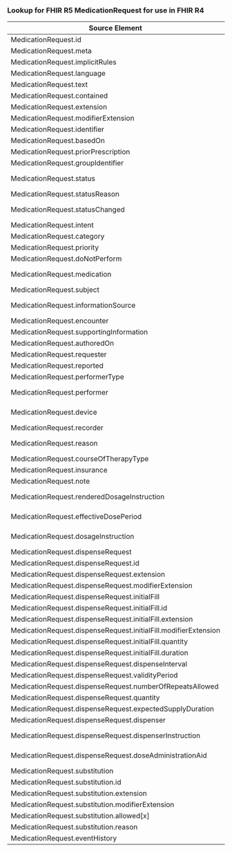 ### Lookup for FHIR R5 MedicationRequest for use in FHIR R4

| Source Element | Usage | Target |
| -------------- | ----- | ------ |
| MedicationRequest.id | UseElementSameName | MedicationRequest.id |
| MedicationRequest.meta | UseElementSameName | MedicationRequest.meta |
| MedicationRequest.implicitRules | UseElementSameName | MedicationRequest.implicitRules |
| MedicationRequest.language | UseElementSameName | MedicationRequest.language |
| MedicationRequest.text | UseElementSameName | MedicationRequest.text |
| MedicationRequest.contained | UseElementSameName | MedicationRequest.contained |
| MedicationRequest.extension | UseElementSameName | MedicationRequest.extension |
| MedicationRequest.modifierExtension | UseElementSameName | MedicationRequest.modifierExtension |
| MedicationRequest.identifier | UseElementSameName | MedicationRequest.identifier |
| MedicationRequest.basedOn | UseElementSameName | MedicationRequest.basedOn |
| MedicationRequest.priorPrescription | UseElementSameName | MedicationRequest.priorPrescription |
| MedicationRequest.groupIdentifier | UseElementSameName | MedicationRequest.groupIdentifier |
| MedicationRequest.status | UseExtension | http://hl7.org/fhir/5.0/StructureDefinition/extension-MedicationRequest.status |
| MedicationRequest.statusReason | UseElementSameName | MedicationRequest.statusReason |
| MedicationRequest.statusChanged | UseExtension | http://hl7.org/fhir/5.0/StructureDefinition/extension-MedicationRequest.statusChanged |
| MedicationRequest.intent | UseElementSameName | MedicationRequest.intent |
| MedicationRequest.category | UseElementSameName | MedicationRequest.category |
| MedicationRequest.priority | UseElementSameName | MedicationRequest.priority |
| MedicationRequest.doNotPerform | UseElementSameName | MedicationRequest.doNotPerform |
| MedicationRequest.medication | UseExtension | http://hl7.org/fhir/5.0/StructureDefinition/extension-MedicationRequest.medication |
| MedicationRequest.subject | UseElementSameName | MedicationRequest.subject |
| MedicationRequest.informationSource | UseExtension | http://hl7.org/fhir/5.0/StructureDefinition/extension-MedicationRequest.informationSource |
| MedicationRequest.encounter | UseElementSameName | MedicationRequest.encounter |
| MedicationRequest.supportingInformation | UseElementSameName | MedicationRequest.supportingInformation |
| MedicationRequest.authoredOn | UseElementSameName | MedicationRequest.authoredOn |
| MedicationRequest.requester | UseElementSameName | MedicationRequest.requester |
| MedicationRequest.reported | UseElementRenamed | MedicationRequest.reported[x] |
| MedicationRequest.performerType | UseElementSameName | MedicationRequest.performerType |
| MedicationRequest.performer | UseExtension | http://hl7.org/fhir/5.0/StructureDefinition/extension-MedicationRequest.performer |
| MedicationRequest.device | UseExtension | http://hl7.org/fhir/5.0/StructureDefinition/extension-MedicationRequest.device |
| MedicationRequest.recorder | UseElementSameName | MedicationRequest.recorder |
| MedicationRequest.reason | UseExtension | http://hl7.org/fhir/5.0/StructureDefinition/extension-MedicationRequest.reason |
| MedicationRequest.courseOfTherapyType | UseElementSameName | MedicationRequest.courseOfTherapyType |
| MedicationRequest.insurance | UseElementSameName | MedicationRequest.insurance |
| MedicationRequest.note | UseElementSameName | MedicationRequest.note |
| MedicationRequest.renderedDosageInstruction | UseExtension | http://hl7.org/fhir/5.0/StructureDefinition/extension-MedicationRequest.renderedDosageInstruction |
| MedicationRequest.effectiveDosePeriod | UseExtension | http://hl7.org/fhir/5.0/StructureDefinition/extension-MedicationRequest.effectiveDosePeriod |
| MedicationRequest.dosageInstruction | UseExtension | http://hl7.org/fhir/5.0/StructureDefinition/extension-MedicationRequest.dosageInstruction |
| MedicationRequest.dispenseRequest | UseElementSameName | MedicationRequest.dispenseRequest |
| MedicationRequest.dispenseRequest.id | UseElementSameName | MedicationRequest.dispenseRequest.id |
| MedicationRequest.dispenseRequest.extension | UseElementSameName | MedicationRequest.dispenseRequest.extension |
| MedicationRequest.dispenseRequest.modifierExtension | UseElementSameName | MedicationRequest.dispenseRequest.modifierExtension |
| MedicationRequest.dispenseRequest.initialFill | UseElementSameName | MedicationRequest.dispenseRequest.initialFill |
| MedicationRequest.dispenseRequest.initialFill.id | UseElementSameName | MedicationRequest.dispenseRequest.initialFill.id |
| MedicationRequest.dispenseRequest.initialFill.extension | UseElementSameName | MedicationRequest.dispenseRequest.initialFill.extension |
| MedicationRequest.dispenseRequest.initialFill.modifierExtension | UseElementSameName | MedicationRequest.dispenseRequest.initialFill.modifierExtension |
| MedicationRequest.dispenseRequest.initialFill.quantity | UseElementSameName | MedicationRequest.dispenseRequest.initialFill.quantity |
| MedicationRequest.dispenseRequest.initialFill.duration | UseElementSameName | MedicationRequest.dispenseRequest.initialFill.duration |
| MedicationRequest.dispenseRequest.dispenseInterval | UseElementSameName | MedicationRequest.dispenseRequest.dispenseInterval |
| MedicationRequest.dispenseRequest.validityPeriod | UseElementSameName | MedicationRequest.dispenseRequest.validityPeriod |
| MedicationRequest.dispenseRequest.numberOfRepeatsAllowed | UseElementSameName | MedicationRequest.dispenseRequest.numberOfRepeatsAllowed |
| MedicationRequest.dispenseRequest.quantity | UseElementSameName | MedicationRequest.dispenseRequest.quantity |
| MedicationRequest.dispenseRequest.expectedSupplyDuration | UseElementSameName | MedicationRequest.dispenseRequest.expectedSupplyDuration |
| MedicationRequest.dispenseRequest.dispenser | UseElementRenamed | MedicationRequest.dispenseRequest.performer |
| MedicationRequest.dispenseRequest.dispenserInstruction | UseExtension | http://hl7.org/fhir/5.0/StructureDefinition/extension-MedicationRequest.dispenseRequest.dispenserInstruction |
| MedicationRequest.dispenseRequest.doseAdministrationAid | UseExtension | http://hl7.org/fhir/5.0/StructureDefinition/extension-MedicationRequest.dispenseRequest.doseAdministrationAid |
| MedicationRequest.substitution | UseElementSameName | MedicationRequest.substitution |
| MedicationRequest.substitution.id | UseElementSameName | MedicationRequest.substitution.id |
| MedicationRequest.substitution.extension | UseElementSameName | MedicationRequest.substitution.extension |
| MedicationRequest.substitution.modifierExtension | UseElementSameName | MedicationRequest.substitution.modifierExtension |
| MedicationRequest.substitution.allowed[x] | UseElementSameName | MedicationRequest.substitution.allowed[x] |
| MedicationRequest.substitution.reason | UseElementSameName | MedicationRequest.substitution.reason |
| MedicationRequest.eventHistory | UseElementSameName | MedicationRequest.eventHistory |
